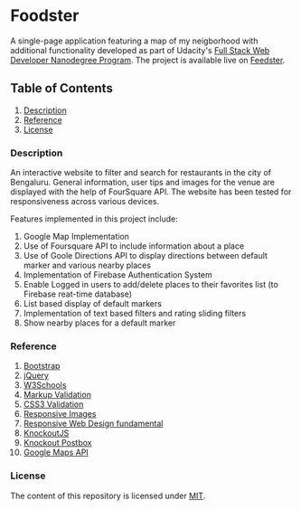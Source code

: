 # Foodster

A single-page application featuring a map of my neigborhood with additional functionality developed as part of Udacity's [Full Stack Web Developer Nanodegree Program](https://in.udacity.com/course/full-stack-web-developer-nanodegree--nd004/). The project is available live on [Feedster](https://manojpatra1991.github.io/Foodster/).

## Table of Contents
  1. [Description](#description)
  2. [Reference](#reference)
  3. [License](#license)

### Description

An interactive website to filter and search for restaurants in the city of Bengaluru. General information, user tips and images for the venue are displayed with the help of FourSquare API. The website has been tested for responsiveness across various devices.

Features implemented in this project include:

  1. Google Map Implementation
  2. Use of Foursquare API to include information about a place
  3. Use of Goole Directions API to display directions between default marker and various nearby places
  4. Implementation of Firebase Authentication System
  5. Enable Logged in users to add/delete places to their favorites list (to Firebase reat-time database)
  6. List based display of default markers
  7. Implementation of text based filters and rating sliding filters
  8. Show nearby places for a default marker
  
### Reference

  1. [Bootstrap](http://getbootstrap.com/)
  2. [jQuery](https://jquery.com/)
  3. [W3Schools](https://www.w3schools.com/)
  4. [Markup Validation](https://validator.w3.org/)
  5. [CSS3 Validation](https://jigsaw.w3.org/css-validator/)
  6. [Responsive Images](https://www.udacity.com/course/responsive-images--ud882)
  7. [Responsive Web Design fundamental](https://www.udacity.com/course/responsive-web-design-fundamentals--ud893)
  8. [KnockoutJS](http://knockoutjs.com/)
  9. [Knockout Postbox](https://github.com/rniemeyer/knockout-postbox)
  10. [Google Maps API](https://developers.google.com/maps/)
  
### License

The content of this repository is licensed under [MIT](https://choosealicense.com/licenses/mit/).
